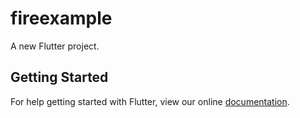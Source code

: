 # fireexample

A new Flutter project.

## Getting Started

For help getting started with Flutter, view our online
[documentation](https://flutter.io/).
